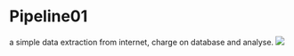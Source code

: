# Pipeline01
a simple data extraction from internet, charge on database and analyse.
<img src="img/Esquema BD relacional.jpg">

